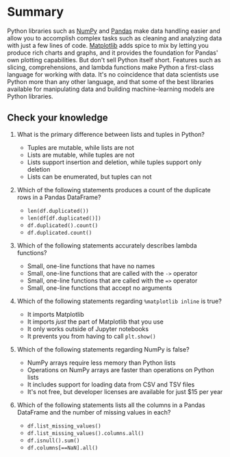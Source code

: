 # Summary

Python libraries such as [NumPy](https://www.numpy.org/) and [Pandas](https://pandas.pydata.org/) make data handling easier and allow you to accomplish complex tasks such as cleaning and analyzing data with just a few lines of code. [Matplotlib](https://matplotlib.org/) adds spice to mix by letting you produce rich charts and graphs, and it provides the foundation for Pandas' own plotting capabilities. But don't sell Python itself short. Features such as slicing, comprehensions, and lambda functions make Python a first-class language for working with data. It's no coincidence that data scientists use Python more than any other language, and that some of the best libraries available for manipulating data and building machine-learning models are Python libraries.

## Check your knowledge

1. What is the primary difference between lists and tuples in Python?
	- Tuples are mutable, while lists are not
	- Lists are mutable, while tuples are not
	- Lists support insertion and deletion, while tuples support only deletion
	- Lists can be enumerated, but tuples can not

1. Which of the following statements produces a count of the duplicate rows in a Pandas DataFrame?
	- `len(df.duplicated())`
	- `len(df[df.duplicated()])`
	- `df.duplicated().count()`
	- `df.duplicated.count()`
 
1. Which of the following statements accurately describes lambda functions?
	- Small, one-line functions that have no names
	- Small, one-line functions that are called with the `->` operator
	- Small, one-line functions that are called with the `=>` operator
	- Small, one-line functions that accept no arguments

1. Which of the following statements regarding `%matplotlib inline` is true?
	- It imports Matplotlib
	- It imports *just* the part of Matplotlib that you use
	- It only works outside of Jupyter notebooks
	- It prevents you from having to call `plt.show()`

1. Which of the following statements regarding NumPy is false?
	- NumPy arrays require less memory than Python lists
	- Operations on NumPy arrays are faster than operations on Python lists
	- It includes support for loading data from CSV and TSV files
	- It's not free, but developer licenses are available for just $15 per year

1. Which of the following statements lists all the columns in a Pandas DataFrame and the number of missing values in each?
	- `df.list_missing_values()`
	- `df.list_missing_values().columns.all()`
	- `df.isnull().sum()`
	- `df.columns[==NaN].all()`
